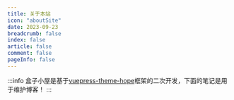 ```yaml
---
title: 关于本站
icon: "aboutSite"
date: 2023-09-23
breadcrumb: false
index: false
article: false
comment: false
pageInfo: false
---
```

:::info
盒子小屋是基于[vuepress-theme-hope](https://theme-hope.vuejs.press/zh/)框架的二次开发，下面的笔记是用于维护博客！
:::

<AutoCatalog />